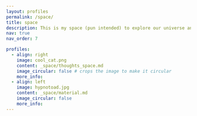 ```yaml
---
layout: profiles
permalink: /space/
title: space
description: This is my space (pun intended) to explore our universe and space technology
nav: true
nav_order: 7

profiles:
  - align: right
    image: cool_cat.png
    content: _space/thoughts_space.md
    image_circular: false # crops the image to make it circular
    more_info:
  - align: left
    image: hypnotoad.jpg
    content: _space/material.md
    image_circular: false
    more_info:
---
```

